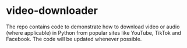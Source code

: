 # video-downloader
The repo contains code to demonstrate how to download video or audio (where applicable) in Python from popular sites like YouTube, TikTok and Facebook. The code will be updated whenever possible.
